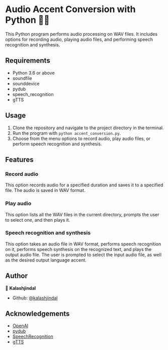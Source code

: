 # Audio Accent Conversion with Python 👨‍💻

This Python program performs audio processing on WAV files. It includes options for recording audio, playing audio files, and performing speech recognition and synthesis.

## Requirements

- Python 3.6 or above
- soundfile
- sounddevice
- pydub
- speech_recognition
- gTTS

## Usage

1. Clone the repository and navigate to the project directory in the terminal.
2. Run the program with `python accent_conversion.py`.
3. Choose from the menu options to record audio, play audio files, or perform speech recognition and synthesis.

## Features

### Record audio

This option records audio for a specified duration and saves it to a specified file. The audio is saved in WAV format.

### Play audio

This option lists all the WAV files in the current directory, prompts the user to select one, and then plays it.

### Speech recognition and synthesis

This option takes an audio file in WAV format, performs speech recognition on it, performs speech synthesis on the recognized text, and plays the output audio file. The user is prompted to select the input audio file, as well as the desired output language accent.

## Author

👤 **Kalashjindal**

- Github: [@kalashjindal](https://github.com/kalashjindal)

## Acknowledgements

- [OpenAI](https://openai.com/)
- [pydub](http://pydub.com/)
- [SpeechRecognition](https://pypi.org/project/SpeechRecognition/)
- [gTTS](https://pypi.org/project/gTTS/)
